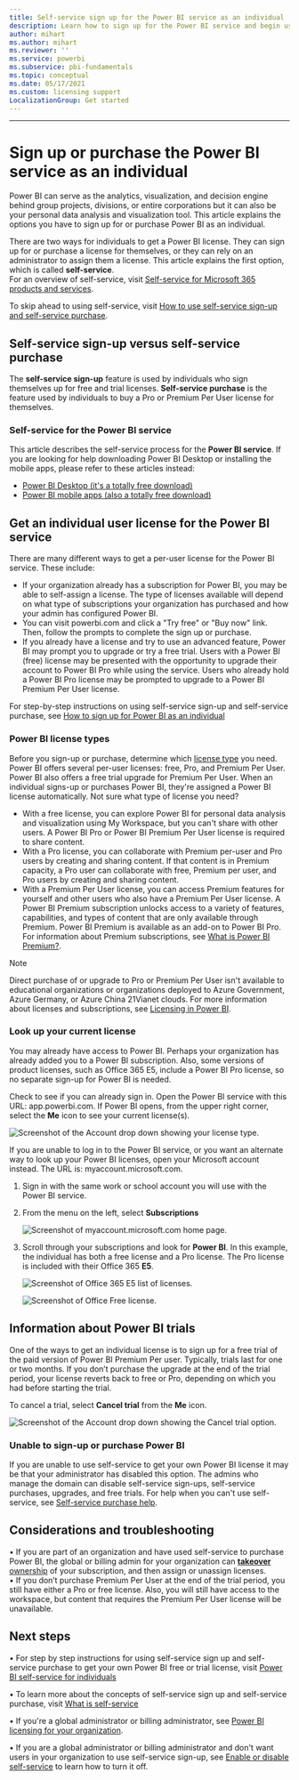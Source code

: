 ```yaml
---
title: Self-service sign up for the Power BI service as an individual
description: Learn how to sign up for the Power BI service and begin using it for your data analysis and visualization needs.
author: mihart
ms.author: mihart
ms.reviewer: ''
ms.service: powerbi
ms.subservice: pbi-fundamentals
ms.topic: conceptual
ms.date: 05/17/2021
ms.custom: licensing support
LocalizationGroup: Get started
---
```

---
# Sign up or purchase the Power BI service as an individual

Power BI can serve as the analytics, visualization, and decision engine behind group projects, divisions, or entire corporations but it can also be your personal data analysis and visualization tool. This article explains the options you have to sign up for or purchase Power BI as an individual.    

There are two ways for individuals to get a Power BI license. They can sign up for or purchase a license for themselves, or they can rely on an administrator to assign them a license.  This article explains the first option, which is called **self-service**.   
For an overview of self-service, visit [Self-service for Microsoft 365 products and services](/microsoft-365/commerce/subscriptions/manage-self-service-purchases-admins).

To skip ahead to using self-service, visit [How to use self-service sign-up and self-service purchase](service-self-service-signup-for-power-bi.md).

## Self-service sign-up versus self-service purchase
The **self-service sign-up** feature is used by individuals who sign themselves up for free and trial licenses. **Self-service purchase** is the feature used by individuals to buy a Pro or Premium Per User license for themselves.     

### Self-service for the Power BI service
This article describes the self-service process for the  **Power BI service**. If you are looking for help downloading Power BI Desktop or installing the mobile apps, please refer to these articles instead:
- [Power BI Desktop (it's a totally free download)](desktop-get-the-desktop.md)    
- [Power BI mobile apps (also a totally free download)](../consumer/mobile/mobile-apps-for-mobile-devices.md)

## Get an individual user license for the Power BI service
There are many different ways to get a per-user license for the Power BI service. These include:
* If your organization already has a subscription for Power BI, you may be able to self-assign a license. The type of licenses available will depend on what type of subscriptions your organization has purchased and how your admin has configured Power BI. 
* You can visit powerbi.com and click a "Try free" or "Buy now" link. Then, follow the prompts to complete the sign up or purchase. 
* If you already have a license and try to use an advanced feature, Power BI may prompt you to upgrade or try a free trial.  Users with a Power BI (free) license may be presented with the opportunity to upgrade their account to Power BI Pro while using the service. Users who already hold a Power BI Pro license may be prompted to upgrade to a Power BI Premium Per User license.    
 
For step-by-step instructions on using self-service sign-up and self-service purchase, see [How to sign up for Power BI as an individual](service-self-service-signup-for-power-bi.md)

### Power BI license types
Before you sign-up or purchase, determine which [license type](../admin/service-admin-licensing-organization.md) you need. Power BI offers several per-user licenses: free, Pro, and Premium Per User. Power BI also offers a free trial upgrade for Premium Per User. When an individual signs-up or purchases Power BI, they're assigned a Power BI license automatically.  Not sure what type of license you need?  
* With a free license, you can explore Power BI for personal data analysis and visualization using My Workspace, but you can't share with other users. A Power BI Pro or Power BI Premium Per User license is required to share content. 
* With a Pro license, you can collaborate with Premium per-user and Pro users by creating and sharing content. If that content is in Premium capacity, a Pro user can collaborate with free, Premium per user, and Pro users by creating and sharing content.	
* With a Premium Per User license, you can access Premium features for yourself and other users who also have a Premium Per User license.  A Power BI Premium subscription unlocks access to a variety of features, capabilities, and types of content that are only available through Premium. Power BI Premium is available as an add-on to Power BI Pro.
 For information about Premium subscriptions, see [What is Power BI Premium?](../admin/service-premium-what-is.md).

> [!NOTE]
> Direct purchase of or upgrade to Pro or Premium Per User isn't available to educational organizations or organizations deployed to Azure Government, Azure Germany, or Azure China 21Vianet clouds.
For more information about licenses and subscriptions, see [Licensing in Power BI](../admin/service-admin-licensing-organization.md).

### Look up your current license
You may already have access to Power BI. Perhaps your organization has already added you to a Power BI subscription. Also, some versions of product licenses, such as Office 365 E5, include a Power BI Pro license, so no separate sign-up for Power BI is needed. 

Check to see if you can already sign in. Open the Power BI service with this URL: app.powerbi.com. If Power BI opens, from the upper right corner, select the **Me** icon to see your current license(s). 
 
![Screenshot of the Account drop down showing your license type.](media/service-self-service-signup-purchase-for-power-bi/power-bi-licenses.png)

If you are unable to log in to the Power BI service, or you want an alternate way to look up your Power BI licenses, open your Microsoft account instead.  The URL is: myaccount.microsoft.com. 

1. Sign in with the same work or school account you will use with the Power BI service. 

2. From the menu on the left, select **Subscriptions**

    ![Screenshot of myaccount.microsoft.com home page.](media/service-self-service-signup-purchase-for-power-bi/power-bi-subscriptions.png)

3. Scroll through your subscriptions and look for **Power BI**.  In this example, the individual has both a free license and a Pro license.  The Pro license is included with their Office 365 **E5**.

    ![Screenshot of Office 365 E5 list of licenses.](media/service-self-service-signup-purchase-for-power-bi/power-bi-pro.png)

    ![Screenshot of Office Free license.](media/service-self-service-signup-purchase-for-power-bi/power-bi-free.png)


## Information about Power BI trials
One of the ways to get an individual license is to sign up for a free trial of the paid version of Power BI Premium Per user. Typically, trials last for one or two months. If you don’t purchase the upgrade at the end of the trial period, your license reverts back to free or Pro, depending on which you had before starting the trial.

To cancel a trial, select **Cancel trial** from the **Me** icon. 

![Screenshot of the Account drop down showing the Cancel trial option.](media/service-self-service-signup-purchase-for-power-bi/power-bi-cancel-trials.png)


### Unable to sign-up or purchase Power BI
If you are unable to use self-service to get your own Power BI license it may be that your administrator has disabled this option. The admins who manage the domain can disable self-service sign-ups,  self-service purchases, upgrades, and free trials. For help when you can't use self-service, see [Self-service purchase help](service-self-service-purchase-help.md).

## Considerations and troubleshooting
•	If you are part of an organization and have used self-service to purchase Power BI,  the global or billing admin for your organization can  [**takeover** ownership](/azure/active-directory/enterprise-users/domains-admin-takeover.md) of your subscription, and then assign or unassign licenses.   
•	If you don’t purchase Premium Per User at the end of the trial period, you still have either a Pro or free license. Also, you will still have access to the workspace, but content that requires the Premium Per User license will be unavailable.  

## Next steps
•	For step by step instructions for using self-service sign up and self-service purchase to get your own Power BI free or trial license, visit [Power BI self-service for individuals](service-self-service-signup-for-power-bi.md) 
   

•	To learn more about the concepts of self-service sign up and self-service purchase, visit [What is self-service](/microsoft-365/admin/misc/self-service-sign-up.md)    

•	If you're a global administrator or billing administrator, see [Power BI licensing for your organization](../admin/service-admin-licensing-organization.md).    

•	If you are a global administrator or billing administrator and don't want users in your organization to use self-service sign-up, see [Enable or disable self-service](../admin/service-admin-disable-self-service.md) to learn how to turn it off.    

